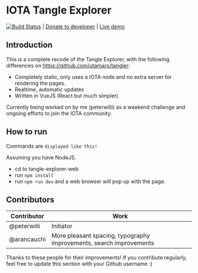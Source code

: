 # IOTA Tangle Explorer

[![Build Status](https://travis-ci.org/peterwilli/IOTA-tangle-explorer.svg?branch=master)](https://travis-ci.org/peterwilli/IOTA-tangle-explorer) | [Donate to developer](https://iota.codebuffet.co/#/addr/GKMSVVVOAHTZSBTYALJVNHTNBQRECLRRDVMUKCXQZUTOOIDT9DTQLJHMPCYOJZIJR9DABMPOUODEUMJWOOVHMKD9NR) | [Live demo](https://iota.codebuffet.co)

## Introduction

This is a complete recode of the Tangle Explorer, with the following differences on <https://github.com/utamaro/tangler>:

- Completely static, only uses a IOTA node and no extra server for rendering the pages.
- Realtime, automatic updates
- Written in VueJS (React but much simpler)

Currently being worked on by me (peterwilli) as a weekend challenge and ongoing efforts to join the IOTA community.

## How to run

Commands are `displayed like this!`

Assuming you have NodeJS.

- cd to tangle-explorer-web
- run `npm install`
- run `npm run dev` and a web browser will pop up with the page.

## Contributors

Contributor | Work
----------- | -------------------------------------------------------------------
@peterwilli | Initiator
@arancauchi | More pleasant spacing, typography improvements, search improvements

Thanks to these people for their improvements! If you contribute regularly, feel free to update this section with your Github username :)

